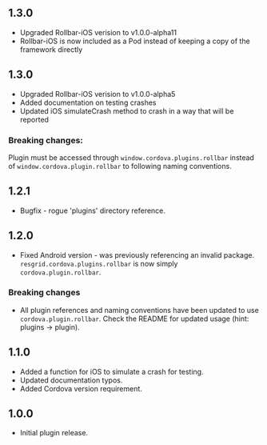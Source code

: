 ## 1.3.0

- Upgraded Rollbar-iOS verision to v1.0.0-alpha11
- Rollbar-iOS is now included as a Pod instead of keeping a copy of the framework directly

## 1.3.0

- Upgraded Rollbar-iOS verision to v1.0.0-alpha5
- Added documentation on testing crashes
- Updated iOS simulateCrash method to crash in a way that will be reported

### Breaking changes:

Plugin must be accessed through `window.cordova.plugins.rollbar` instead of `window.cordova.plugin.rollbar` to following naming conventions.

## 1.2.1

- Bugfix - rogue 'plugins' directory reference.

## 1.2.0

- Fixed Android version - was previously referencing an invalid package. `resgrid.cordova.plugins.rollbar` is now simply `cordova.plugin.rollbar`.

### Breaking changes

- All plugin references and naming conventions have been updated to use `cordova.plugin.rollbar`. Check the README for updated usage (hint: plugins -> plugin).

## 1.1.0

- Added a function for iOS to simulate a crash for testing.
- Updated documentation typos.
- Added Cordova version requirement.

## 1.0.0

- Initial plugin release.
